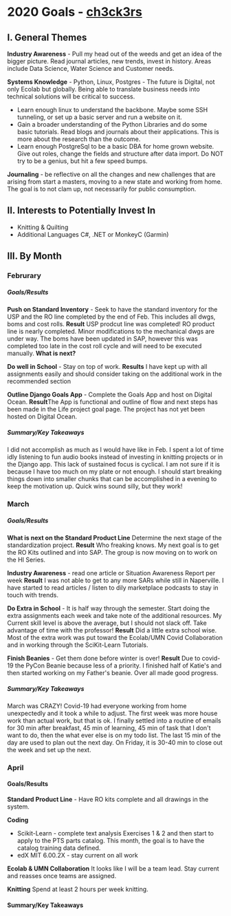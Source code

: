 # 2020 Goals - [ch3ck3rs](https://github.com/ch3ck3rs)

## I. General Themes

**Industry Awareness** - Pull my head out of the weeds and get an idea of the bigger picture.  Read journal articles, new trends, invest in history.  Areas include Data Science, Water Science and Customer needs. 

**Systems Knowledge** - Python, Linux, Postgres - The future is Digital, not only Ecolab but globally.  Being able to translate business needs into technical solutions will be critical to success.  
* Learn enough linux to understand the backbone.  Maybe some SSH tunneling, or set up a basic server and run a website on it. 
* Gain a broader understanding of the Python Libraries and do some basic tutorials.  Read blogs and journals about their applications.  This is more about the research than the outcome.
* Learn enough PostgreSql to be a basic DBA for home grown website.  Give out roles, change the fields and structure after data import.  Do NOT try to be a genius, but hit a few speed bumps. 

**Journaling** - be reflective on all the changes and new challenges that are arising from start a masters, moving to a new state and working from home.  The goal is to not clam up, not necessarily for public consumption. 

## II. Interests to Potentially Invest In

* Knitting & Quilting
* Additional Languages C#, .NET or MonkeyC (Garmin)

## III. By Month

### Februrary

##### Goals/Results

**Push on Standard Inventory** - Seek to have the standard inventory for the USP and the RO line completed by the end of Feb.  This includes all dwgs, boms and cost rolls.   **Result** USP prodcut line was completed! RO product line is nearly completed. Minor modifications to the mechanical dwgs are under way.  The boms have been updated in SAP, however this was completed too late in the cost roll cycle and will need to be executed manually. **What is next?**

**Do well in School** - Stay on top of work.  **Results** I have kept up with all assignments easily and should consider taking on the additional work in the recommended section

**Outline Django Goals App** - Complete the Goals App and host on Digital Ocean.  **Result**The App is functional and outline of flow and next steps has been made in the Life project goal page.  The project has not yet been hosted on Digital Ocean.

##### Summary/Key Takeaways

I did not accomplish as much as I would have like in Feb.  I spent a lot of time idly listening to fun audio books instead of investing in knitting projects or in the Django app.  This lack of sustained focus is cyclical.  I am not sure if it is because I have too much on my plate or not enough.  I should start breaking things down into smaller chunks that can be accomplished in a evening to keep the motivation up. Quick wins sound silly, but they work!

### March

##### Goals/Results

**What is next on the Standard Product Line**  Determine the next stage of the standardization project.  **Result** Who freaking knows.  My next goal is to get the RO Kits outlined and into SAP.  The group is now moving on to work on the HI Series. 

**Industry Awareness** - read one article or Situation Awareness Report per week  **Result**  I was not able to get to any more SARs while still in Naperville.   I have started to read articles / listen to dily marketplace podcasts to stay in touch with trends. 

**Do Extra in School** - It is half way through the semester.  Start doing the extra assignments each week and take note of the additional resources.  My Current skill level is above the average, but I should not slack off.  Take advantage of time with the professor!  **Result** Did a little extra school wise.  Most of the extra work was put toward the Ecolab/UMN Covid Collaboration and in working through the SciKit-Learn Tutorials. 

**Finish Beanies** - Get them done before winter is over!  **Result** Due to covid-19 the PyCon Beanie because less of a priority.  I finished half of Katie's and then started working on my Father's beanie. Over all made good progress. 

##### Summary/Key Takeaways

March was CRAZY!  Covid-19 had everyone working from home unexpectedly and it took a while to adjust.  The first week was more house work than actual work, but that is ok.  I finally settled into a routine of emails for 30 min after breakfast, 45 min of learning, 45 min of task that I don't want to do, then the what ever else is on my todo list.  The last 15 min of the day are used to plan out the next day.  On Friday, it is 30-40 min to close out the week and set up the next. 

### April 

#### Goals/Results

**Standard Product Line** - Have RO kits complete and all drawings in the system.

**Coding**

- Scikit-Learn - complete text analysis Exercises 1 & 2 and then start to apply to the PTS parts catalog.  This month, the goal is to have the catalog training data defined. 
- edX MIT 6.00.2X - stay current on all work

**Ecolab & UMN Collaboration** It looks like I will be a team lead.  Stay current and reasses once teams are assigned. 

**Knitting**  Spend at least 2 hours per week knitting.


#### Summary/Key Takeaways